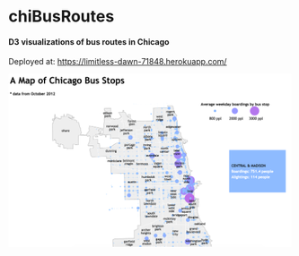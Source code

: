 # chiBusRoutes 
#### D3 visualizations of bus routes in Chicago

 Deployed at:
    https://limitless-dawn-71848.herokuapp.com/
  
![alt tag](https://raw.githubusercontent.com/tchamberlain/chiBusRoutes/master/MapImage.png)

